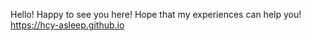 Hello! Happy to see you here! Hope that my experiences can help you!
<a herf="https://hcy-asleep.github.io">https://hcy-asleep.github.io</a>
